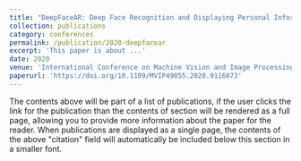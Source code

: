```yaml
---
title: "DeepFaceAR: Deep Face Recognition and Displaying Personal Information via Augmented Reality"
collection: publications
category: conferences
permalink: /publication/2020-deepfacear
excerpt: 'This paper is about ...'
date: 2020
venue: 'International Conference on Machine Vision and Image Processing (MVIP)'
paperurl: 'https://doi.org/10.1109/MVIP49855.2020.9116873'
---
```


The contents above will be part of a list of publications, if the user clicks the link for the publication than the contents of section will be rendered as a full page, allowing you to provide more information about the paper for the reader. When publications are displayed as a single page, the contents of the above "citation" field will automatically be included below this section in a smaller font.
